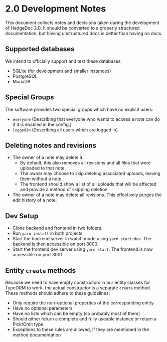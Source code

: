 # 2.0 Development Notes
This document collects notes and decisions taken during the development of HedgeDoc 2.0.
It should be converted to a properly structured documentation, but having unstructured docs
is better than having no docs.

## Supported databases
We intend to officially support and test these databases:
- SQLite (for development and smaller instances)
- PostgreSQL
- MariaDB

## Special Groups
The software provides two special groups which have no explicit users:
- `everyone` (Describing that everyone who wants to access a note can do if it is enabled in the config.)
- `loggedIn` (Describing all users which are logged in)

## Deleting notes and revisions
- The owner of a note may delete it.
    - By default, this also removes all revisions and all files that were uploaded to that note.
    - The owner may choose to skip deleting associated uploads, leaving them without a note.
    - The frontend should show a list of all uploads that will be affected
      and provide a method of skipping deletion. 
- The owner of a note may delete all revisions. This effectively purges the edit
  history of a note.

## Dev Setup
- Clone backend and frontend in two folders.
- Run `yarn install` in both projects
- Start the backend server in watch mode using `yarn start:dev`. The backend is then accessible on port 3000.
- Start the frontend dev server using `yarn start`. The frontend is now accessible on port 3001. 

## Entity `create` methods

Because we need to have empty constructors in our entity classes for TypeORM to work, the actual constructor is a separate `create` method. These methods should adhere to these guidelines:

- Only require the non-optional properties of the corresponding entity
- Have no optional parameters
- Have no lists which can be empty (so probably most of them)
- Should either return a complete and fully useable instance or return a Pick/Omit type.
- Exceptions to these rules are allowed, if they are mentioned in the method documentation

